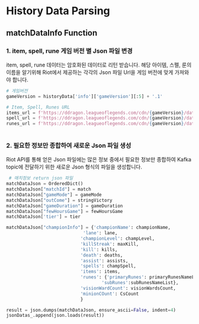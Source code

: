 # History Data Parsing
## matchDataInfo Function 
### 1. item, spell, rune 게임 버전 별 Json 파일 변경
item, spell, rune 데이터는 암호화된 데이터로 리턴 받습니다. 해당 아이템, 스펠, 룬의 이름을 알기위해 Riot에서 제공하는 각각의 Json 파일 Url을 
게임 버전에 맞게 가져와야 합니다.

```python
# 게임버전
gameVersion = historyData['info']['gameVersion'][:5] + '.1'

# Item, Spell, Runes URL
items_url = f'https://ddragon.leagueoflegends.com/cdn/{gameVersion}/data/en_US/item.json'
spell_url = f'https://ddragon.leagueoflegends.com/cdn/{gameVersion}/data/en_US/summoner.json'      
runes_url = f'https://ddragon.leagueoflegends.com/cdn/{gameVersion}/data/en_US/runesReforged.json'
        
```
### 2. 필요한 정보만 종합하여 새로운 Json 파일 생성
Riot API를 통해 얻은 Json 파일에는 많은 정보 중에서 필요한 정보만 종합하여 Kafka topic에 전달하기 위한
새로운 Json 형식의 파일을 생성합니다.

```python
 # 매치정보 return json 파일
matchDataJson = OrderedDict()
matchDataJson["matchId"] = match
matchDataJson["gameMode"] = gameMode
matchDataJson["outCome"] = stringVictory
matchDataJson["gameDuration"] = gameDuration
matchDataJson["fewHoursGame"] = fewHoursGame
matchDataJson['tier'] = tier

matchDataJson["championInfo"] = {'championName': championName,
                             'lane': lane,
                            'championLevel': champLevel,
                            'killStreak': maxKill,
                            'kill': kills,
                            'death': deaths,
                            'assist': assists,
                            'spells': champSpell,
                            'items': items,
                            'runes': {'primaryRunes': primaryRunesNameList,
                                    'subRunes':subRunesNameList},
                            'visionWardCount': visionWardsCount,
                            'minionCOunt': CsCount
                            }

result = json.dumps(matchDataJson, ensure_ascii=False, indent=4)
jsonDatas_.append(json.loads(result))
```
